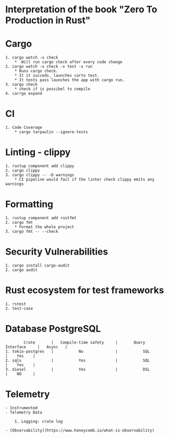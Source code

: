# Interpretation of the book "Zero To Production in Rust"

# Cargo

    1. cargo watch -x check
        *  Will run cargo check after every code change
    2. cargo watch -x check -x test -x run
        * Runs cargo check.
        * It it succeds, launches carto test.
        * It tests pass launches the app with cargo run.
    3. cargo check
        * check if is possibel to compile
    4. carrgo expand

# CI

    1. Code Coverage
        * cargo tarpaulin --ignore-tests
# Linting - clippy

    1. rustup component add clippy
    2. cargo clippy
    3. cargo clippy -- -D warnings
        * CI pipeline would fail if the linter check clippy emits any warnings

# Formatting

    1. rustup component add rustfmt
    2. cargo fmt
        * Format the whole project
    3. cargo fmt -- --check
# Security Vulnerabilities

    1. cargo install cargo-audit
    2. cargo audit

# Rust ecosystem for test frameworks

    1. rstest
    2. test-case

# Database PostgreSQL

            Crate       |   Compile-time safety     |       Query Interface     |   Async   |       
    1. tokio-postgres   |           No              |           SQL             |    Yes    |
    2. sqlx             |           Yes             |           SQL             |    Yes    |
    3. diesel           |           Yes             |           DSL             |    NO     |

# Telemetry

    - Instrumented
    - Telemetry Data

        1. Logging: crate log

    - [Observability](https://www.honeycomb.io/what-is-observability)

